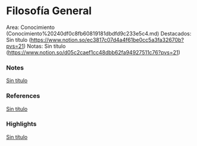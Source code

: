 # Filosofía General

Area: Conocimiento (Conocimiento%20240df0c8fb60819181dbdfd9c233e5c4.md)
Destacados: Sin título (https://www.notion.so/ec3817c07d4a4f61be0cc5a3fa32670b?pvs=21)
Notas: Sin título (https://www.notion.so/d05c2caef1cc48dbb62fa94927511c76?pvs=21)

### Notes

[Sin título](Sin%20ti%CC%81tulo%20240df0c8fb6081dea520ea8aeabe1a1c.csv)

### References

[Sin título](Sin%20ti%CC%81tulo%20240df0c8fb6081c5bff8cdd2219ab723.csv)

### Highlights

[Sin título](Sin%20ti%CC%81tulo%20240df0c8fb6081e8bfa4ea401fb57f07.csv)